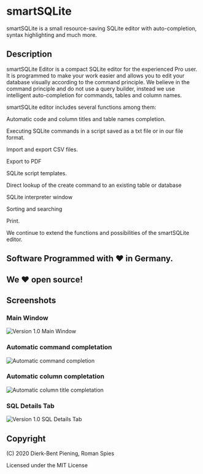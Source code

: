 # smartSQLite
 
smartSQLite is a small resource-saving SQLite editor with auto-completion, syntax highlighting and much more.


## Description

smartSQLite Editor is a compact SQLite editor for the experienced Pro user.
It is programmed to make your work easier and allows you to edit your database visually according to the command principle.
We believe in the command principle and do not use a query builder, instead we use intelligent auto-completion for commands, tables and column names.

smartSQLite editor includes several functions among them:

Automatic code and column titles and table names completion.

Executing SQLite commands in a script saved as a txt file or in our file format.

Import and export CSV files.

Export to PDF

SQLite script templates.

Direct lookup of the create command to an existing table or database

SQLite interpreter window

Sorting and searching

Print.

We continue to extend the functions and possibilities of the smartSQLite editor.
 
## Software Programmed with ❤️ in Germany.

## We ❤️ open source!

## Screenshots

### Main Window
![Version 1.0 Main Window](https://i.imgur.com/0sEYIHy.png)


### Automatic command completation
![Automatic command completion ](https://i.imgur.com/4lAl4I6.png)


### Automatic column completation
![Automatic column title completation ](https://i.imgur.com/9UrbGOI.png)


### SQL Details Tab
![Version 1.0 SQL Details Tab](https://i.imgur.com/foASJwN.png)


## Copyright
(C) 2020 Dierk-Bent Piening, Roman Spies

Licensed under the MIT License


